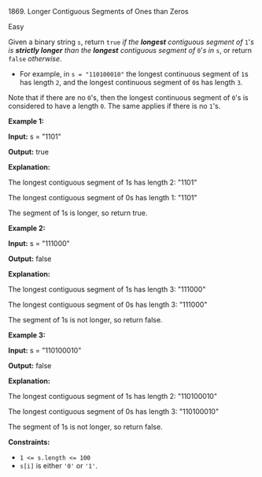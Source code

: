 1869\. Longer Contiguous Segments of Ones than Zeros

Easy

Given a binary string `s`, return `true` _if the **longest** contiguous segment of_ `1`'_s is **strictly longer** than the **longest** contiguous segment of_ `0`'_s in_ `s`, or return `false` _otherwise_.

*   For example, in `s = "110100010"` the longest continuous segment of `1`s has length `2`, and the longest continuous segment of `0`s has length `3`.

Note that if there are no `0`'s, then the longest continuous segment of `0`'s is considered to have a length `0`. The same applies if there is no `1`'s.

**Example 1:**

**Input:** s = "1101"

**Output:** true

**Explanation:** 

The longest contiguous segment of 1s has length 2: "1101" 

The longest contiguous segment of 0s has length 1: "1101" 

The segment of 1s is longer, so return true.

**Example 2:**

**Input:** s = "111000"

**Output:** false

**Explanation:** 

The longest contiguous segment of 1s has length 3: "111000" 

The longest contiguous segment of 0s has length 3: "111000" 

The segment of 1s is not longer, so return false.

**Example 3:**

**Input:** s = "110100010"

**Output:** false

**Explanation:**

The longest contiguous segment of 1s has length 2: "110100010" 

The longest contiguous segment of 0s has length 3: "110100010" 

The segment of 1s is not longer, so return false.

**Constraints:**

*   `1 <= s.length <= 100`
*   `s[i]` is either `'0'` or `'1'`.